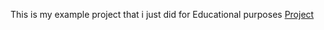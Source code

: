 This is my example project that i just did for Educational purposes 
[Project](https://github.com/user-attachments/assets/c7a92e97-bbcc-44bb-8097-8ecad1f3755e.jpg)
